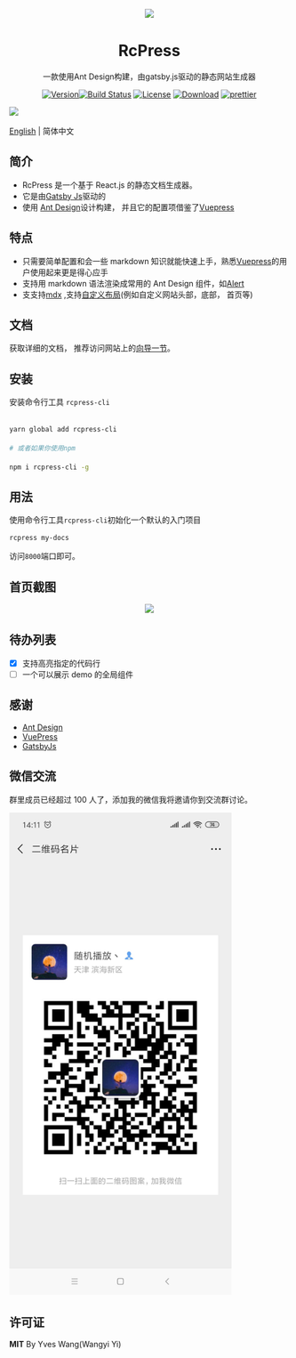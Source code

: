   <p align="center"><a href="https://www.yvescoding.com/rcpress/"><img width="100" src="https://www.yvescoding.com/rcpress/favicon.png" /></a></p>

<h1 align="center">RcPress</h1>
<p align="center">
一款使用Ant Design构建，由gatsby.js驱动的静态网站生成器
</p>
<p align="center">
  <a href="https://www.npmjs.com/package/rcpress"><img src="https://img.shields.io/npm/v/rcpress.svg" alt="Version"></a><a href="https://circleci.com/gh/YvesCoding/rcpress/tree/master"><img src="https://circleci.com/gh/YvesCoding/rcpress/tree/master.png?style=shield" alt="Build Status"></a> 
  <a href="https://www.npmjs.com/package/rcpress"><img src="https://img.shields.io/npm/l/rcpress.svg" alt="License"></a>
<a href="https://www.npmjs.com/package/rcpress"><img src="https://img.shields.io/npm/dm/rcpress.svg" alt="Download"></a>
<a href="https://github.com/YvesCoding/rcpress"><img src="https://img.shields.io/badge/code_style-prettier-ff69b4.svg?style=flat-square" alt="prettier"></a>
</p>

[![](https://github.com/wangyi7099/pictureCdn/blob/master/allPic/rcpress/screenshot-readme.png?raw=true)](https://www.yvescoding.com/rcpress/)

[English](./README.md) | 简体中文

## 简介

- RcPress 是一个基于 React.js 的静态文档生成器。
- 它是由[Gatsby Js](https://www.gatsbyjs.org/)驱动的
- 使用 [Ant Design](https://ant.design/)设计构建， 并且它的配置项借鉴了[Vuepress](https://rcpress.vuejs.org/)

## 特点

- 只需要简单配置和会一些 markdown 知识就能快速上手，熟悉[Vuepress](https://rcpress.vuejs.org/)的用户使用起来更是得心应手
- 支持用 markdown 语法渲染成常用的 Ant Design 组件，如[Alert](https://www.yvescoding.com/rcpress/zh/guide/markdown#%E6%8F%90%E7%A4%BA%E6%A1%86%EF%BC%88alert%EF%BC%89)
- 支支持[mdx](https://github.com/mdx-js/mdx) ,支持[自定义布局](https://www.yvescoding.com/rcpress/zh/guide/theme#custom-layout)(例如自定义网站头部，底部， 首页等)

## 文档

获取详细的文档， 推荐访问网站上的[向导一节](https://www.yvescoding.com/rcpress/guide/getting-started)。

## 安装

安装命令行工具 `rcpress-cli`

```bash

yarn global add rcpress-cli

# 或者如果你使用npm

npm i rcpress-cli -g

```

## 用法

使用命令行工具`rcpress-cli`初始化一个默认的入门项目

```bash
rcpress my-docs
```

访问`8000`端口即可。

## 首页截图

<p align="center">
<img src="https://www.yvescoding.com/rcpress/screenshot.png" width="700" />
</p>

## 待办列表

- [x] 支持高亮指定的代码行
- [ ] 一个可以展示 demo 的全局组件

## 感谢

- [Ant Design](https://ant.design/)
- [VuePress](https://rcpress.vuejs.org/)
- [GatsbyJs](https://www.gatsbyjs.org/)

## 微信交流

群里成员已经超过 100 人了，添加我的微信我将邀请你到交流群讨论。

 <img src="https://github.com/wangyi7099/pictureCdn/blob/master/allPic/vuescroll/wx.png?raw=true" width="400" alt="Demo" style="max-width:100%;">

## 许可证

**MIT** By Yves Wang(Wangyi Yi)
